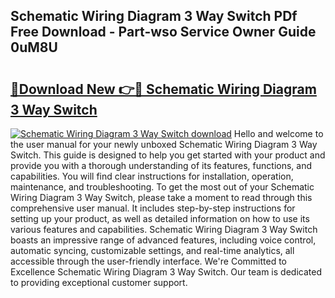 ## Schematic Wiring Diagram 3 Way Switch PDf Free Download - Part-wso Service Owner Guide 0uM8U

# <h2><a href="http://dfmqedl.blite.top/?on=Schematic+Wiring+Diagram+3+Way+Switch">🔗Download New 👉🔴 Schematic Wiring Diagram 3 Way Switch</a></h2>

[![Schematic Wiring Diagram 3 Way Switch download](https://i.imgur.com/lujVjoI.png)](http://dfmqedl.blite.top/?on=Schematic+Wiring+Diagram+3+Way+Switch)
Hello and welcome to the user manual for your newly unboxed Schematic Wiring Diagram 3 Way Switch. This guide is designed to help you get started with your product and provide you with a thorough understanding of its features, functions, and capabilities. You will find clear instructions for installation, operation, maintenance, and troubleshooting. To get the most out of your Schematic Wiring Diagram 3 Way Switch, please take a moment to read through this comprehensive user manual. It includes step-by-step instructions for setting up your product, as well as detailed information on how to use its various features and capabilities. Schematic Wiring Diagram 3 Way Switch boasts an impressive range of advanced features, including voice control, automatic syncing, customizable settings, and real-time analytics, all accessible through the user-friendly interface. We're Committed to Excellence Schematic Wiring Diagram 3 Way Switch. Our team is dedicated to providing exceptional customer support.
